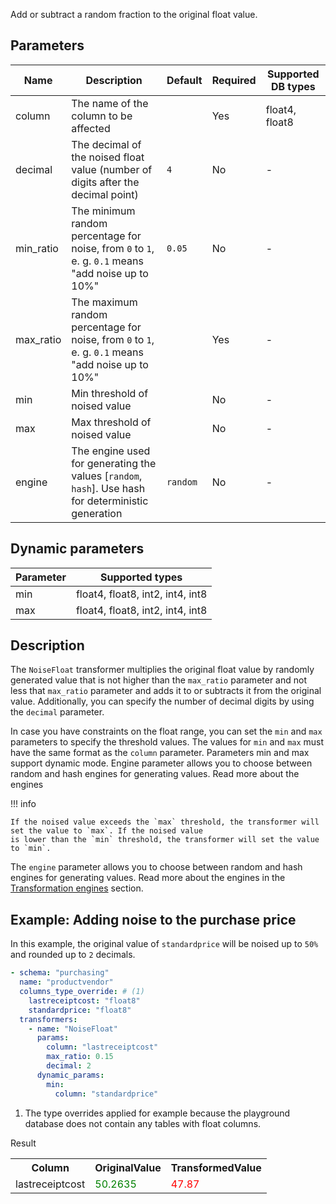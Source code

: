 Add or subtract a random fraction to the original float value.

## Parameters

| Name      | Description                                                                                         | Default  | Required | Supported DB types |
|-----------|-----------------------------------------------------------------------------------------------------|----------|----------|--------------------|
| column    | The name of the column to be affected                                                               |          | Yes      | float4, float8     |
| decimal   | The decimal of the noised float value (number of digits after the decimal point)                    | `4`      | No       | -                  |
| min_ratio | The minimum random percentage for noise, from `0` to `1`, e. g. `0.1` means "add noise up to 10%"   | `0.05`   | No       | -                  |
| max_ratio | The maximum random percentage for noise, from `0` to `1`, e. g. `0.1` means "add noise up to 10%"   |          | Yes      | -                  |
| min       | Min threshold of noised value                                                                       |          | No       | -                  |
| max       | Max threshold of noised value                                                                       |          | No       | -                  |
| engine    | The engine used for generating the values [`random`, `hash`]. Use hash for deterministic generation | `random` | No       | -                  |

## Dynamic parameters

| Parameter | Supported types                  |
|-----------|----------------------------------|
| min       | float4, float8, int2, int4, int8 |
| max       | float4, float8, int2, int4, int8 |

## Description

The `NoiseFloat` transformer multiplies the original float value by randomly generated value that is not higher than
the `max_ratio` parameter and not less that `max_ratio` parameter and adds it to or subtracts it from the original
value. Additionally, you can specify the number of decimal digits by using the `decimal` parameter.

In case you have constraints on the float range, you can set the `min` and `max` parameters to specify the threshold
values. The values for `min` and `max` must have the same format as the `column` parameter. Parameters min and max
support dynamic mode. Engine parameter allows you to choose between random and hash engines for generating values. Read
more about the engines

!!! info

    If the noised value exceeds the `max` threshold, the transformer will set the value to `max`. If the noised value
    is lower than the `min` threshold, the transformer will set the value to `min`.

The `engine` parameter allows you to choose between random and hash engines for generating values. Read more about the
engines in the [Transformation engines](../transformation_engines.md) section.

## Example: Adding noise to the purchase price

In this example, the original value of `standardprice` will be noised up to `50%` and rounded up to `2` decimals.

``` yaml title="NoiseFloat transformer example"
- schema: "purchasing"
  name: "productvendor"
  columns_type_override: # (1)
    lastreceiptcost: "float8"
    standardprice: "float8"
  transformers:
    - name: "NoiseFloat"
      params:
        column: "lastreceiptcost"
        max_ratio: 0.15
        decimal: 2
      dynamic_params:
        min:
          column: "standardprice"
```

1. The type overrides applied for example because the playground database does not contain any tables with float
   columns.

Result

<table>
<tr>
<th>Column</th><th>OriginalValue</th><th>TransformedValue</th>
</tr>
<tr>
<td>lastreceiptcost</td><td><span style="color:green">50.2635</span></td><td><span style="color:red">47.87</span></td>
</tr>
</table>

